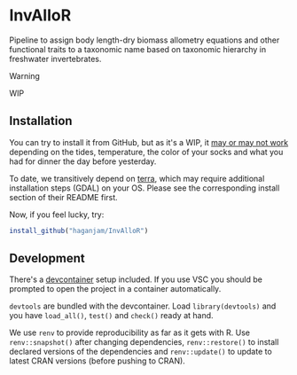 # InvAlloR
Pipeline to assign body length-dry biomass allometry equations and other functional traits to a taxonomic name based on taxonomic hierarchy in freshwater invertebrates. 

> [!WARNING]
> 
> WIP

## Installation

You can try to install it from GitHub, but as it's a WIP, it 
[may or may not work](https://github.com/haganjam/InvAlloR/issues/27)
depending on the tides, temperature, the color of your socks and what
you had for dinner the day before yesterday.

To date, we transitively depend on [terra](https://github.com/rspatial/terra),
which may require additional installation steps (GDAL) on your OS. Please see the corresponding
install section of their README first.

Now, if you feel lucky, try:

```r
install_github("haganjam/InvAlloR")
```

## Development

There's a [devcontainer](https://containers.dev/) setup included. If you use
VSC you should be prompted to open the project in a container automatically.

`devtools` are bundled with the devcontainer. Load `library(devtools)` and you
have `load_all()`, `test()` and `check()` ready at hand.

We use `renv` to provide reproducibility as far as it gets with R.
Use `renv::snapshot()` after changing dependencies, `renv::restore()` to install declared versions
of the dependencies and `renv::update()` to update to latest CRAN versions (before pushing to CRAN).
